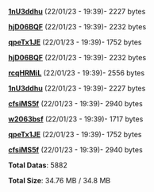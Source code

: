 [**1nU3ddhu**](/data/1nU3ddhu.txt) (22/01/23 - 19:39)- 2227 bytes

[**hjD06BQF**](/data/hjD06BQF.txt) (22/01/23 - 19:39)- 2232 bytes

[**qpeTx1JE**](/data/qpeTx1JE.txt) (22/01/23 - 19:39)- 1752 bytes

[**hjD06BQF**](/data/hjD06BQF.txt) (22/01/23 - 19:39)- 2232 bytes

[**rcqHRMiL**](/data/rcqHRMiL.txt) (22/01/23 - 19:39)- 2556 bytes

[**1nU3ddhu**](/data/1nU3ddhu.txt) (22/01/23 - 19:39)- 2227 bytes

[**cfsiMS5f**](/data/cfsiMS5f.txt) (22/01/23 - 19:39)- 2940 bytes

[**w2063bsf**](/data/w2063bsf.txt) (22/01/23 - 19:39)- 1717 bytes

[**qpeTx1JE**](/data/qpeTx1JE.txt) (22/01/23 - 19:39)- 1752 bytes

[**cfsiMS5f**](/data/cfsiMS5f.txt) (22/01/23 - 19:39)- 2940 bytes

**Total Datas**: 5882

**Total Size**: 34.76 MB / 34.8 MB